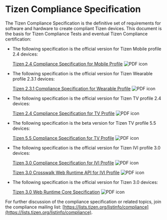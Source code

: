 # Tizen Compliance Specification

The Tizen Compliance Specification is the definitive set of requirements for software and hardware to create compliant Tizen devices. This document is the basis for Tizen Compliance Tests and eventual Tizen Compliance certification:

- The following specification is the official version for Tizen Mobile profile 2.4 devices:

  [Tizen 2.4 Compliance Specification for Mobile Profile](media/tizen-2.4-compliance-specification-for-mobile-profile-v1.0.pdf) ![PDF icon](media/application-pdf.png)

- The following specification is the official version for Tizen Wearable profile 2.3.1 devices:

  [Tizen 2.3.1 Compliance Specification for Wearable Profile](media/tizen-2.3.1-compliance-specification-for-wearable-profile-v1.0.pdf) ![PDF icon](media/application-pdf.png)

- The following specification is the official version for Tizen TV profile 2.4 devices:

  [Tizen 2.4 Compliance Specification for TV Profile](media/tizen-2.4-compliance-specification-for-tv-profile-v1.0.pdf) ![PDF icon](media/application-pdf.png)

- The following specification is the beta version for Tizen TV profile 5.5 devices:

  [Tizen 5.5 Compliance Specification for TV Profile](media/tizen-5.5-compliance-specification-for-tv-profile-v0.95beta.pdf) ![PDF icon](media/application-pdf.png)

- The following specification is the official version for Tizen IVI profile 3.0 devices:

  [Tizen 3.0 Compliance Specification for IVI Profile](media/tizen-3.0-compliance-specification-for-ivi-profile-v1.0_1.pdf) ![PDF icon](media/application-pdf.png)

  [Tizen 3.0 Crosswalk Web Runtime API for IVI Profile](media/tizen-3.0-crosswalk-apis-for_ivi-v1.0_0.pdf) ![PDF icon](media/application-pdf.png)

- The following specification is the official version for Tizen 3.0 devices:

  [Tizen 3.0 Web Runtime Core Specification](media/tizen-3.0-wrt-core-spec.pdf) ![PDF icon](media/application-pdf.png)

For further discussion of the compliance specification or related topics, join the compliance mailing list: [https://lists.tizen.org/listinfo/compliance](https://lists.tizen.org/listinfo/compliance).
